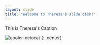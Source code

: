 ```yaml
---
layout: slide
title: "Welcome to Theresa's slide deck!"
---
```


This is Theresa's Caption

![cooler-octocat](https://octodex.github.com/images/twenty-percent-cooler-octocat.png)
{: .center}
